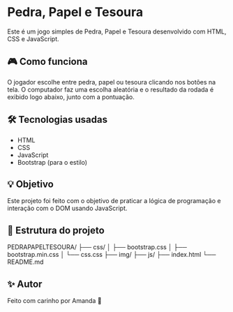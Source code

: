 # Pedra, Papel e Tesoura

Este é um jogo simples de Pedra, Papel e Tesoura desenvolvido com HTML, CSS e JavaScript.

## 🎮 Como funciona

O jogador escolhe entre pedra, papel ou tesoura clicando nos botões na tela. O computador faz uma escolha aleatória e o resultado da rodada é exibido logo abaixo, junto com a pontuação.

## 🛠 Tecnologias usadas

- HTML
- CSS
- JavaScript
- Bootstrap (para o estilo)

## 💡 Objetivo

Este projeto foi feito com o objetivo de praticar a lógica de programação e interação com o DOM usando JavaScript.

## 📁 Estrutura do projeto

PEDRAPAPELTESOURA/ ├── css/ │ ├── bootstrap.css │ ├── bootstrap.min.css │ └── css.css ├── img/ ├── js/ ├── index.html └── README.md


## ✨ Autor

Feito com carinho por Amanda 💙
